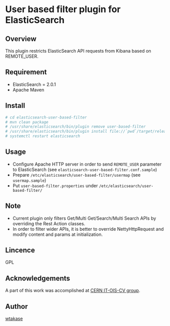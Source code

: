 User based filter plugin for ElasticSearch
====

## Overview

This plugin restricts ElasticSearch API requests from Kibana based on REMOTE_USER.


## Requirement

 * ElasticSearch = 2.0.1
 * Apache Maven

## Install

```bash
# cd elasticsearch-user-based-filter
# mvn clean package
# /usr/share/elasticsearch/bin/plugin remove user-based-filter
# /usr/share/elasticsearch/bin/plugin install file://`pwd`/target/releases/user-based-filter-2.0.1.zip
# systemctl restart elasticsearch
```

## Usage

 * Configure Apache HTTP server in order to send `REMOTE_USER` parameter to ElasticSearch (see `elasticsearch-user-based-filter.conf.sample`)
 * Prepare `/etc/elasticsearch/user-based-filter/usermap` (see `usermap.sample`)
 * Put `user-based-filter.properties` under `/etc/elasticsearch/user-based-filter/`

## Note

 * Current plugin only filters Get/Multi Get/Search/Multi Search APIs by overriding the Rest Action classes.
 * In order to filter wider APIs, it is better to override NettyHttpRequest and modify content and params at initialization.

## Lincence

GPL

## Acknowledgements

A part of this work was accomplished at [CERN IT-OIS-CV group](http://information-technology.web.cern.ch/about/organisation/cloud-and-virtualisation).

## Author

[wtakase](https://github.com/wtakase)
